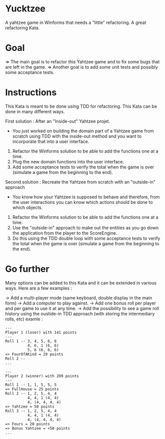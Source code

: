 # Yucktzee

A yahtzee game in Winforms that needs a "little" refactoring. 
A great refactoring Kata.

# Goal

=> The main goal is to refactor this Yahtzee game and to fix some bugs that are left in the game.
=> Another goal is to add some unit tests and possibly some acceptance tests.

# Instructions

This Kata is meant to be done using TDD for refactoring. This Kata can be done in many different ways. 

First solution : After an "Inside-out" Yahtzee projet.

- You just worked on building the domain part of a Yahtzee game from scratch using TDD with the inside-out method and you want to incorporate that into a user interface. 
 1) Refactor the Winforms solution to be able to add the functions one at a time.
 2) Plug the new domain functions into the user interface.
 3) Add some acceptance tests to verify the total when the game is over (simulate a game from the beginning to the end).


Second solution : Recreate the Yahtzee from scratch with an "outside-in" approach

- You know how your Yahtzee is supposed to behave and therefore, from the user interactions you can know which actions should be done to which objects. 
 1) Refactor the Winforms solution to be able to add the functions one at a time.
 2) Use the "outside-in" approach to make out the entities as you go down the application from the player to the ScoreEngine.
 3) Do this using the TDD double loop with some acceptance tests to verify the total when the game is over (simulate a game from the beginning to the end).

# Go further

Many options can be added to this Kata and it can be extended in various ways. Here are a few examples :

-> Add a multi-player mode (same keyboard, double display in the main form)
-> Add a computer to play against.
-> Add one bonus roll per player and per game to use it at any time.
-> Add the possibility to see a game roll history using the oustide-in TDD approach (with storing the intermediary rolls, etc)
	examle :

	---
	Player 1 (loser) with 141 points
	---
	Roll 1 -- 3, 4, 5, 6, 6
			  4, 6, 1 (6, 6)
			  5, 6 (6, 6, 6)
	=> FourOfAKind = 29 points
	Roll 2 -- 
	...

	---
	Player 2 (winner) with 209 points
	---
	Roll 1 -- 1, 1, 5, 5, 5
	=> FullHouse = 25 points
	Roll 2 -- 1, 2, 5, 4, 4
			  4, 4, 1 (4, 4)
			  4, (4, 4, 4, 4)
	=> Yahtzee = 50 points
	Roll 3 -- 1, 2, 5, 4, 4
			  4, 4, 1 (4, 4)
			  4, (4, 4, 4, 4)
	=> Fours = 20 points
	=> Bonus Yahtzee = +50 points
	...